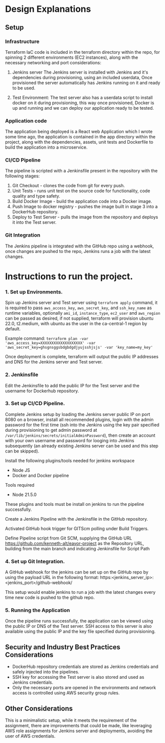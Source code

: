 # Design Explanations

## Setup

### Infrastructure

Terraform IaC code is included in the terraform directory within the repo, for spinning 2 different environments (EC2 instances), along with the necessary networking and port considerations:

1. Jenkins server
   The Jenkins server is installed with Jenkins and it's dependencies during provisioning, using an included userdata, Once provisioned the server automatically has Jenkins running on it and ready to be used.

2. Test Environment:
   The test server also has a userdata script to install docker on it during provisioning, this way once provisioned, Docker is up and running and we can deploy our application ready to be tested.

### Application code

The application being deployed is a React web Application which I wrote some time ago, the application is contained in the app directory within the project, along with the dependencies, assets, unit tests and Dockerfile to build the application into a microservice.

### CI/CD Pipeline

The pipeline is scripted with a Jenkinsfile present in the repository with the following stages:

1. Git Checkout - clones the code from git for every push.
2. Unit Tests - runs unit test on the source code for functionality, code quality and type safety.
3. Build Docker Image - build the application code into a Docker image.
4. Push Image to docker registry - pushes the image built in stage 3 into a DockerHub repository.
5. Deploy to Test Server - pulls the image from the repository and deploys it into the Test server.

### Git Integration

The Jenkins pipeline is integrated with the GitHub repo using a webhook, once changes are pushed to the repo, Jenkins runs a job with the latest changes.

# Instructions to run the project.

### 1. Set up Environments.

Spin up Jenkins server and Test server using `terraform apply` command, it is required to pass `aws_access_key`, `aws_secret_key`, and `ssh_key_name` as runtime variables, optionally `ami_id`, `instance_type`, `ec2_user` and `aws_region` can be passed as desired, if not supplied, terraform will provision ubuntu 22.0, t2.medium, with ubuntu as the user in the ca-central-1 region by default.

Example command:
`terraform plan -var 'aws_access_key=XXXXXXXXXXXXXXXXXXX' -var 'aws_secret_key=ghsgnsggsbdgbdgdjyujsshjsjs' -var 'key_name=my_key'`

Once deployment is complete, terraform will output the public IP addresses and DNS for the Jenkins server and Test server.

### 2. Jenkinsfile

Edit the Jenkinsfile to add the public IP for the Test server and the username for Dockerhub repository.

### 3. Set up CI/CD Pipeline.

Complete Jenkins setup by loading the Jenkins server public IP on port 8080 on a browser, install all recommended plugins, login with the admin password for the first time (ssh into the Jenkins using the key pair specified during provisioning to get admin password at `/var/lib/jenkins/secrets/initialAdminPassword`), then create an account with your own username and password for looging into Jenkins subsequently (an already existing Jenkins server can be used and this step can be skipped).

Install the following plugins/tools needed for jenkins workspace

- Node JS
- Docker and Docker pipeline

Tools required

- Node 21.5.0

These plugins and tools must be install on jenkins to run the pipeline successfully.

Create a Jenkins Pipeline with the Jenkinsfile in the GitHub repository.

Activated GitHub hook trigger for GITScm polling under Build Triggers.

Define Pipeline script from Git SCM, supplying the GitHub URL https://github.com/kenneth-alt/eavor-project as the Repository URL, building from the main branch and indicating Jenkinsfile for Script Path

### 4. Set up Git Integration.

A GitHub webhook for the jenkins can be set up on the GitHub repo by using the payload URL in the following format:
https:<jenkins_server_ip>:<jenkins_port>/github-webhook/

This setup would enable jenkins to run a job with the latest changes every time new code is pushed to the github repo.

### 5. Running the Application

Once the pipeline runs successfully, the application can be viewed using the public IP or DNS of the Test server. SSH access to this server is also available using the public IP and the key file specified during provisioning.

## Security and Industry Best Practices Considerations

- DockerHub repository credentials are stored as Jenkins credentials and safely injected into the pipelines.
- SSH key for accessing the Test server is also stored and used as Jenkins credentials.
- Only the necessary ports are opened in the environments and network access is controlled using AWS security group rules.

## Other Considerations

This is a minimalistic setup, while it meets the requirement of the assignment, there are improvements that could be made, like leveraging AWS role assignments for Jenkins server and deployments, avoiding the user of AWS credentials.
